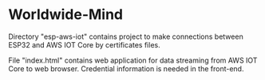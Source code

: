 # Worldwide-Mind

Directory "esp-aws-iot" contains project to make connections between ESP32 and AWS IOT Core by certificates files.

File "index.html" contains web application for data streaming from AWS IOT Core to web browser. Credential information is needed in the front-end. 


